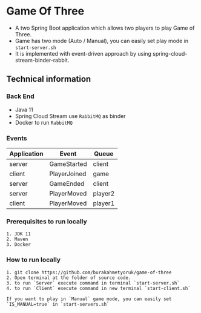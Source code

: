 # Game Of Three

- A two Spring Boot application  which allows two players to play  Game of Three. 
- Game has two mode (Auto / Manual), you can easily set play mode in `start-server.sh`
- It is implemented with event-driven approach by using spring-cloud-stream-binder-rabbit.

## Technical information
### Back End

*  Java 11
*  Spring Cloud Stream use `RabbitMQ` as binder
*  Docker to run `RabbitMQ`

### Events

Application | Event | Queue |
------------ | ------------- | ------------- |
server | GameStarted | client |
client | PlayerJoined | game |
server | GameEnded | client |
server | PlayerMoved | player2 |
client | PlayerMoved | player1 |

### Prerequisites to run locally
```
1. JDK 11
2. Maven
3. Docker
```

### How to run locally
```
1. git clone https://github.com/burakahmetyoruk/game-of-three
2. Open terminal at the folder of source code.
3. to run `Server` execute command in terminal `start-server.sh`
4. to run `Client` execute command in new terminal `start-client.sh`
```

```
If you want to play in `Manual` game mode, you can easily set `IS_MANUAL=true` in `start-servers.sh`
```

